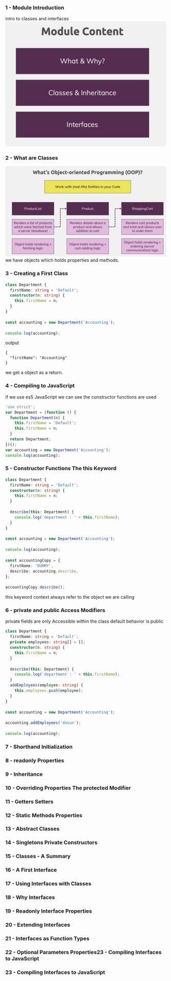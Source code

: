 ### 1 - Module Introduction

intro to classes and interfaces
![](../img/12.png)

### 2 - What are Classes

![](../img/13.png)
we have objects which holds properties and methods.

### 3 - Creating a First Class

```ts
class Department {
  firstName: string = 'Default';
  constructor(n: string) {
    this.firstName = n;
  }
}

const accounting = new Department('Accounting');

console.log(accounting);
```

output

```
{
  "firstName": "Accounting"
}
```

we get a object as a return.

### 4 - Compiling to JavaScript

if we use es5 JavaScript we can see the constructor functions are used

```js
'use strict';
var Department = (function () {
  function Department(n) {
    this.firstName = 'Default';
    this.firstName = n;
  }
  return Department;
})();
var accounting = new Department('Accounting');
console.log(accounting);
```

### 5 - Constructor Functions The this Keyword

```ts
class Department {
  firstName: string = 'Default';
  constructor(n: string) {
    this.firstName = n;
  }

  describe(this: Department) {
    console.log('department : ' + this.firstName);
  }
}

const accounting = new Department('Accounting');

console.log(accounting);

const accountingCopy = {
  firstName: 'DUMMY',
  describe: accounting.describe,
};

accountingCopy.describe();
```

this keyword context always refer to the object we are calling

### 6 - private and public Access Modifiers

private fields are only Accessible within the class
default behavior is public

```ts
class Department {
  firstName: string = 'Default';
  private employees: string[] = [];
  constructor(n: string) {
    this.firstName = n;
  }

  describe(this: Department) {
    console.log('department : ' + this.firstName);
  }
  addEmployees(employee: string) {
    this.employees.push(employee);
  }
}

const accounting = new Department('Accounting');

accounting.addEmployees('dasun');

console.log(accounting);
```

### 7 - Shorthand Initialization

### 8 - readonly Properties

### 9 - Inheritance

### 10 - Overriding Properties The protected Modifier

### 11 - Getters Setters

### 12 - Static Methods Properties

### 13 - Abstract Classes

### 14 - Singletons Private Constructors

### 15 - Classes - A Summary

### 16 - A First Interface

### 17 - Using Interfaces with Classes

### 18 - Why Interfaces

### 19 - Readonly Interface Properties

### 20 - Extending Interfaces

### 21 - Interfaces as Function Types

### 22 - Optional Parameters Properties23 - Compiling Interfaces to JavaScript

### 23 - Compiling Interfaces to JavaScript
